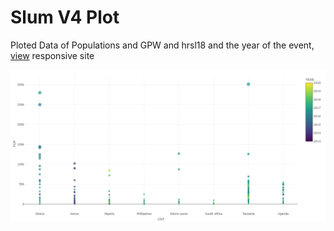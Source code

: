 # Slum V4 Plot
<p>
Ploted Data of Populations and GPW and hrsl18 and the year of the event, <a target="_blank" href="https://rstudio-pubs-static.s3.amazonaws.com/889355_da1b5e6bfded4ecd9f4d2091303f8065.html">view</a> responsive site
</p>
<a target="_blank" href="https://rstudio-pubs-static.s3.amazonaws.com/889355_da1b5e6bfded4ecd9f4d2091303f8065.html">
  <img src="https://raw.githubusercontent.com/sherif-abdallah/slum_v4/main/plot.png">
</a>
